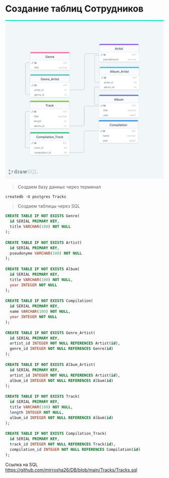 # Создание таблиц Сотрудников
![Tracks](https://github.com/mirrosha26/DB/blob/main/Tracks/drawSQL.png?raw=true)

> Создаем базу данных через терминал
```Shell
createdb -U postgres Tracks
```

> Создаем таблицы через SQL
```SQL
CREATE TABLE IF NOT EXISTS Genre(
  id SERIAL PRIMARY KEY,
  title VARCHAR(100) NOT NULL
);

CREATE TABLE IF NOT EXISTS Artist(
  id SERIAL PRIMARY KEY,
  pseudonyme VARCHAR(100) NOT NULL
);

CREATE TABLE IF NOT EXISTS Album(
  id SERIAL PRIMARY KEY,
  title VARCHAR(100) NOT NULL,
  year INTEGER NOT NULL
);

CREATE TABLE IF NOT EXISTS Сompilation(
  id SERIAL PRIMARY KEY,
  name VARCHAR(100) NOT NULL,
  year INTEGER NOT NULL
);

CREATE TABLE IF NOT EXISTS Genre_Artist(
  id SERIAL PRIMARY KEY,
  artist_id INTEGER NOT NULL REFERENCES Artist(id),
  genre_id INTEGER NOT NULL REFERENCES Genre(id)
);

CREATE TABLE IF NOT EXISTS Album_Artist(
  id SERIAL PRIMARY KEY,
  artist_id INTEGER NOT NULL REFERENCES Artist(id),
  album_id INTEGER NOT NULL REFERENCES Album(id)
);

CREATE TABLE IF NOT EXISTS Track(
  id SERIAL PRIMARY KEY,
  title VARCHAR(100) NOT NULL,
  length INTEGER NOT NULL,
  album_id INTEGER NOT NULL REFERENCES Album(id)
);

CREATE TABLE IF NOT EXISTS Сompilation_Track(
  id SERIAL PRIMARY KEY,
  track_id INTEGER NOT NULL REFERENCES Track(id),
  compilation_id INTEGER NOT NULL REFERENCES Сompilation(id)
);
```
Ссылка на SQL https://github.com/mirrosha26/DB/blob/main/Tracks/Tracks.sql
